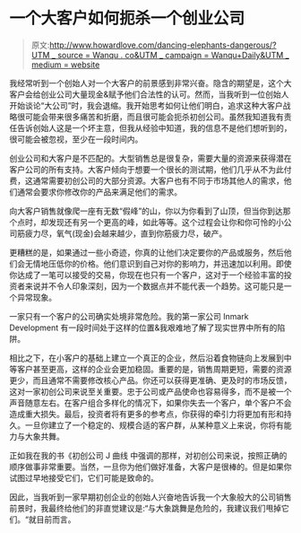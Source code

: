 # 一个大客户如何扼杀一个创业公司

> 原文:[http://www.howardlove.com/dancing-elephants-dangerous/?UTM _ source = Wanqu . co&UTM _ campaign = Wanqu+Daily&UTM _ medium = website](http://www.howardlove.com/dancing-elephants-dangerous/?utm_source=wanqu.co&utm_campaign=Wanqu+Daily&utm_medium=website)

我经常听到一个创始人对一个大客户的前景感到非常兴奋。隐含的期望是，这个大客户会给创业公司大量现金&赋予他们合法性的认可。然而，当我听到一位创始人开始谈论“大公司”时，我会退缩。我开始思考如何让他们明白，追求这种大客户战略很可能会带来很多痛苦和折磨，而且很可能会扼杀初创公司。虽然我知道我有责任告诉创始人这是一个坏主意，但我从经验中知道，我的信息不是他们想听到的，很可能会被忽视，至少在一段时间内。

创业公司和大客户是不匹配的。大型销售总是很复杂，需要大量的资源来获得潜在客户公司的所有支持。大客户倾向于想要一个很长的测试期，他们几乎从不为此付费，这通常需要初创公司的大部分资源。大客户也有不同于市场其他人的需求，他们通常会要求你修改你的产品来满足他们的需求。

向大客户销售就像爬一座有无数“假峰”的山，你以为你看到了山顶，但当你到达那个点时，却发现还有另一个更高的峰，如此等等。这个过程会让你和你可怜的小公司筋疲力尽，氧气(现金)会越来越少，直到你筋疲力尽，破产。

更糟糕的是，如果通过一些小奇迹，你真的让他们决定要你的产品或服务，然后他们会无情地压低你的价格。他们意识到自己对你的影响力，并迅速加以利用。即使你达成了一笔可以接受的交易，你现在也只有一个客户，这对于一个经验丰富的投资者来说并不令人印象深刻，因为一个数据点并不能代表一个趋势。这可能只是一个异常现象。

一家只有一个客户的公司确实处境非常危险。我的第一家公司 Inmark Development 有一段时间处于这样的位置&我艰难地了解了现实世界中所有的陷阱。

相比之下，在小客户的基础上建立一个真正的企业，然后沿着食物链向上发展到中等客户甚至更高，这样的企业会更加稳固。重要的是，销售周期更短，需要的资源更少，而且通常不需要修改核心产品。你还可以获得更准确、更及时的市场反馈，这对一家初创公司来说至关重要。忠于公司或产品使命也容易得多，而不是被一个声音随意左右。在客户组合多样化的情况下，如果你失去一个客户，单个客户不会造成重大损失。最后，投资者将有更多的参考点，你获得的牵引力将更加有形和持久。一旦你建立了一个稳定的、规模合适的客户群，从某种意义上来说，你将有能力与大象共舞。

正如我在我的书《初创公司 J 曲线 中强调的那样，对初创公司来说，按照正确的顺序做事非常重要。当然，一旦你为他们做好准备，大客户是很棒的。但是如果你试图过早地接受它们，它们可能是致命的。

因此，当我听到一家早期初创企业的创始人兴奋地告诉我一个大象般大的公司销售前景时，我最终给他们的非直觉建议是:“与大象跳舞是危险的，我建议我们甩掉它们。“就目前而言。